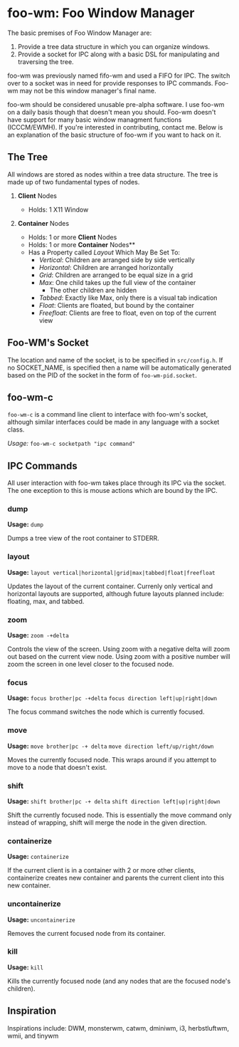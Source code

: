 foo-wm: Foo Window Manager
============================
The basic premises of Foo Window Manager are:

1. Provide a tree data structure in which you can organize windows.
2. Provide a socket for IPC along with a basic DSL for manipulating and traversing the tree.

foo-wm was previously named fifo-wm and used a FIFO for IPC. The switch over to a socket was in need for provide responses to IPC commands. Foo-wm may not be this window manager's final name.

foo-wm should be considered unusable pre-alpha software. I use foo-wm on a daily basis though that doesn't mean you should. Foo-wm doesn't have support for many basic window managment functions (ICCCM/EWMH). If you're interested in contributing, contact me. Below is an explanation of the basic structure of foo-wm if you want to hack on it.

The Tree
--------
All windows are stored as nodes within a tree data structure. The tree is made up of two fundamental types of nodes. 

1. **Client** Nodes
	- Holds: 1 X11 Window

2. **Container** Nodes
	- Holds: 1 or more **Client** Nodes
	- Holds: 1 or more **Container** Nodes**
	- Has a Property called *Layout* Which May Be Set To:
		* *Vertical*: Children are arranged side by side vertically
		* *Horizontal*: Children are arranged horizontally
		* *Grid*: Children are arranged to be equal size in a grid	
		* *Max*: One child takes up the full view of the container 
			- The other children are hidden
		* *Tabbed*: Exactly like Max, only there is a visual tab indication
		* *Float*: Clients are floated, but bound by the container
		* *Freefloat*: Clients are free to float, even on top of the current view

Foo-WM's Socket
---------------
The location and name of the socket, is to be specified in `src/config.h`. If no SOCKET_NAME, is specified then a name will be automatically generated based on the PID of the socket in the form of `foo-wm-pid.socket`.

foo-wm-c
--------
`foo-wm-c` is a command line client to interface with foo-wm's socket, although similar interfaces could be made in any language with a socket class.

*Usage:* `foo-wm-c socketpath "ipc command"`

IPC Commands
------------
All user interaction with foo-wm takes place through its IPC via the socket. The one exception to this is mouse actions which are bound by the IPC.

### dump
**Usage:**
`dump`

Dumps a tree view of the root container to STDERR.

### layout 
**Usage:**
`layout vertical|horizontal|grid|max|tabbed|float|freefloat`

Updates the layout of the current container. Currenly only vertical and horizontal layouts are supported, although future layouts planned include: floating, max, and tabbed.

### zoom 
**Usage:**
`zoom -+delta`

Controls the view of the screen. Using zoom with a negative delta will zoom out based on the current view node. Using zoom with a positive number will zoom the screen in one level closer to the focused node.

### focus 
**Usage:**
`focus brother|pc -+delta`
`focus direction left|up|right|down`

The focus command switches the node which is currently focused.

### move 
**Usage:**
`move brother|pc -+ delta`
`move direction left/up/right/down`

Moves the currently focused node. This wraps around if you attempt to move to a node that doesn't exist.

### shift
**Usage:**
`shift brother|pc -+ delta`
`shift direction left|up|right|down`

Shift the currently focused node. This is essentially the move command only instead of wrapping, shift will merge the node in the given direction.

### containerize
**Usage:**
`containerize`

If the current client is in a container with 2 or more other clients, containerize creates  new container and parents the current client into this new container.

### uncontainerize
**Usage:**
`uncontainerize`

Removes the current focused node from its container.

### kill
**Usage:**
`kill`

Kills the currently focused node (and any nodes that are the focused node's children).

Inspiration
------
Inspirations include: 
DWM, monsterwm, catwm, dminiwm, i3, herbstluftwm, wmii, and tinywm
